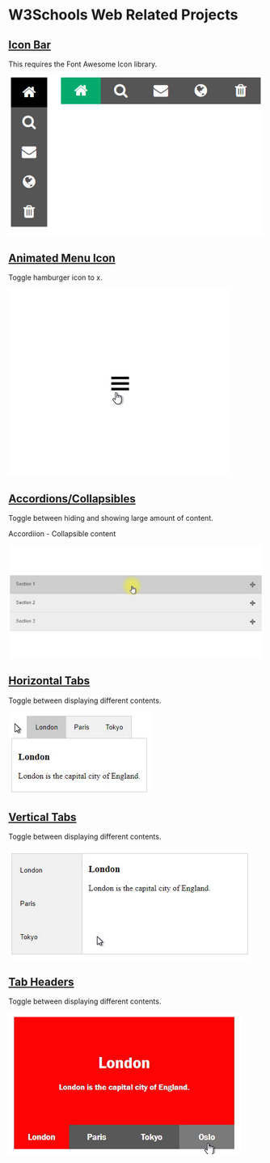 # W3Schools Web Related Projects

## [Icon Bar][1-]

This requires the Font Awesome Icon library.

![icon-bar][1]

## [Animated Menu Icon][2-]

Toggle hamburger icon to x.

![menu-icon][2]

## [Accordions/Collapsibles][3-]

Toggle between hiding and showing large amount of content.

Accordiion - Collapsible content

![accordions][3]

## [Horizontal Tabs][4-]

Toggle between displaying different contents.

![horizontal-tabs][4]

## [Vertical Tabs][5-]

Toggle between displaying different contents.

![vertical-tabs][5]

## [Tab Headers][6-]

Toggle between displaying different contents.

![tab-headers][6]

[1]: imgs/1-iconbar.png "Icon Bar"
[1-]: https://www.w3schools.com/howto/howto_css_icon_bar.asp "How To - Icon Bar"

[2]: imgs/2-menuicon.gif "Animated Menu Icon"
[2-]: https://www.w3schools.com/howto/howto_css_menu_icon.asp "How To - Menu Icon"

[3]: imgs/3-accordions.gif "Accordions/Collapsibles"
[3-]: https://www.w3schools.com/howto/howto_js_accordion.asp "How To - Collapsibles/Accordions"

[4]: imgs/4-horizontaltabs.gif "Horizontal Tabs"
[4-]: https://www.w3schools.com/howto/howto_js_tabs.asp "How To - Tabs"

[5]: imgs/5-verticaltabs.gif "Vertical Tabs"
[5-]: https://www.w3schools.com/howto/howto_js_vertical_tabs.asp "How To - Vertical Tabs"

[6]: imgs/6-tabheaders.gif "Tab Headers"
[6-]: https://www.w3schools.com/howto/howto_js_tab_header.asp "How To - Tab Headers"
